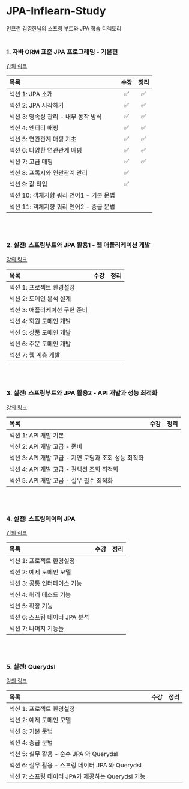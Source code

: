 # JPA-Inflearn-Study
인프런 김영한님의 스프링 부트와 JPA 학습 디렉토리    
</br>

### 1. 자바 ORM 표준 JPA 프로그래밍 - 기본편
[강의 링크](https://www.inflearn.com/course/ORM-JPA-Basic/dashboard) 
</br>

| 목록 | 수강 | 정리 |
|:-----|:-----:|:-----:|
| 섹션 1: JPA 소개 | ✅ | ✅ |
| 섹션 2: JPA 시작하기 | ✅ | ✅ |
| 섹션 3: 영속성 관리 - 내부 동작 방식| ✅ | ✅ |
| 섹션 4: 엔티티 매핑 | ✅ | ✅ |
| 섹션 5: 연관관계 매핑 기초 | ✅ | ✅ |
| 섹션 6: 다양한 연관관계 매핑 | ✅ | ✅ |
| 섹션 7: 고급 매핑 | ✅ | ✅ |
| 섹션 8: 프록시와 연관관계 관리 | ✅ |  |
| 섹션 9: 값 타입 | ✅ |  |
| 섹션 10: 객체지향 쿼리 언어1 - 기본 문법 |  |  |
| 섹션 11: 객체지향 쿼리 언어2 - 중급 문법 |  |  |
</br>
</br>

### 2. 실전! 스프링부트와 JPA 활용1 - 웹 애플리케이션 개발
[강의 링크](https://www.inflearn.com/course/%EC%8A%A4%ED%94%84%EB%A7%81%EB%B6%80%ED%8A%B8-JPA-%ED%99%9C%EC%9A%A9-1/dashboard) 
</br>

| 목록 | 수강 | 정리 |
|:-----|:-----:|:-----:|
| 섹션 1: 프로젝트 환경설정 |  |   |
| 섹션 2: 도메인 분석 설계 |  |  |
| 섹션 3: 애플리케이션 구현 준비 |  |  |
| 섹션 4: 회원 도메인 개발 |  |  |
| 섹션 5: 상품 도메인 개발 |  |  |
| 섹션 6: 주문 도메인 개발 |  |  |
| 섹션 7: 웹 계층 개발 |  |  |
</br>
</br>

### 3. 실전! 스프링부트와 JPA 활용2 - API 개발과 성능 최적화
[강의 링크](https://www.inflearn.com/course/%EC%8A%A4%ED%94%84%EB%A7%81%EB%B6%80%ED%8A%B8-JPA-API%EA%B0%9C%EB%B0%9C-%EC%84%B1%EB%8A%A5%EC%B5%9C%EC%A0%81%ED%99%94/dashboard)
</br>

| 목록 | 수강 | 정리 |
|:-----|:-----:|:-----:|
| 섹션 1: API 개발 기본 |  |   |
| 섹션 2: API 개발 고급 - 준비 |  |  |
| 섹션 3: API 개발 고급 - 지연 로딩과 조회 성능 최적화|  |  |
| 섹션 4: API 개발 고급 - 컬렉션 조회 최적화 |  |  |
| 섹션 5: API 개발 고급 - 실무 필수 최적화 |  |  |
</br>
</br>

### 4. 실전! 스프링데이터 JPA 
[강의 링크](https://www.inflearn.com/course/%EC%8A%A4%ED%94%84%EB%A7%81-%EB%8D%B0%EC%9D%B4%ED%84%B0-JPA-%EC%8B%A4%EC%A0%84/dashboard)
</br>

| 목록 | 수강 | 정리 |
|:-----|:-----:|:-----:|
| 섹션 1: 프로젝트 환경설정 |  |   |
| 섹션 2: 예제 도메인 모델 |  |  |
| 섹션 3: 공통 인터페이스 기능 |  |  |
| 섹션 4: 쿼리 메소드 기능 |  |  |
| 섹션 5: 확장 기능 |  |  |
| 섹션 6: 스프링 데이터 JPA 분석  |  |  |
| 섹션 7: 나머지 기능들 |  |  |
</br>
</br>

### 5. 실전! Querydsl
[강의 링크](https://www.inflearn.com/course/querydsl-%EC%8B%A4%EC%A0%84/dashboard)
</br>

| 목록 | 수강 | 정리 |
|:-----|:-----:|:-----:|
| 섹션 1: 프로젝트 환경설정 |  |   |
| 섹션 2: 예제 도메인 모델  |  |  |
| 섹션 3: 기본 문법 |  |  |
| 섹션 4: 중급 문법 |  |  |
| 섹션 5: 실무 활용 - 순수 JPA 와 Querydsl |  |  |
| 섹션 6: 실무 활용 - 스프링 데이터 JPA 와 Querydsl |  |  |
| 섹션 7: 스프링 데이터 JPA가 제공하는 Querydsl 기능 |  |  |
</br>
</br>
